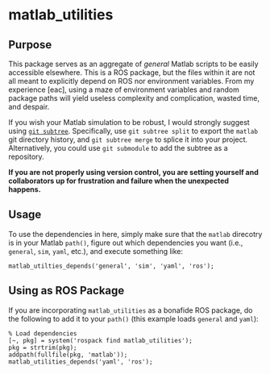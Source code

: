 # matlab_utilities

## Purpose

This package serves as an aggregate of *general* Matlab scripts to be easily accessible elsewhere. This is a ROS package, but the files within it are not all meant to explicitly depend on ROS nor environment variables. From my experience [eac], using a maze of environment variables and random package paths will yield useless complexity and complication, wasted time, and despair.

If you wish your Matlab simulation to be robust, I would strongly suggest using [`git subtree`](https://github.com/git/git/blob/master/contrib/subtree/git-subtree.txt). Specifically, use `git subtree split` to export the `matlab` git directory history, and `git subtree merge` to splice it into your project. Alternatively, you could use `git submodule` to add the subtree as a repository.

**If you are not properly using version control, you are setting yourself and collaborators up for frustration and failure when the unexpected happens.**

## Usage

To use the dependencies in here, simply make sure that the `matlab` direcotry is in your Matlab `path()`, figure out which dependencies you want (i.e., `general`, `sim`, `yaml`, etc.), and execute something like:

	matlab_utilties_depends('general', 'sim', 'yaml', 'ros');

## Using as ROS Package

If you are incorporating `matlab_utilities` as a bonafide ROS package, do the following to add it to your `path()` (this example loads `general` and `yaml`):

	% Load dependencies
	[~, pkg] = system('rospack find matlab_utilities');
	pkg = strtrim(pkg);
	addpath(fullfile(pkg, 'matlab'));
	matlab_utilities_depends('yaml', 'ros');
